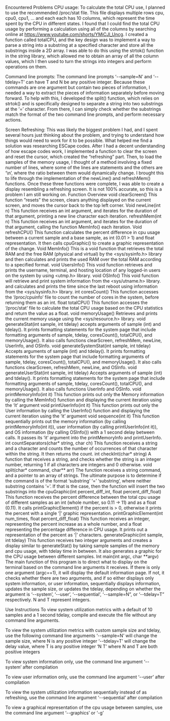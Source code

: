 Encountered Problems
CPU usage: 
To calculate the total CPU use, I planned to use the recommended /proc/stat file. This file displays multiple rows cpu, cpu0, cpu1, … and each each has 10 columns, which represent the time spent by the CPU in different states. I found that I could find the total CPU usage by performing a calculation using all of the columns by searching online at https://www.youtube.com/shorts/YMiCJl_Uncg.
I created a function called totalCPU, and the key design was to implement a way to parse a string into a substring at a specified character and store all the substrings inside a 2D array. I was able to do this using the strtok() function in the string library, which allowed me to obtain an array of all the column values, which I then used to turn the strings into integers and perform operations on them. 

Command line prompts:
The command line prompts ‘--sample=N’ and ‘--tdelay=T’ can have T and N be any positive integer. Because these commands are one argument but contain two pieces of information, I needed a way to extract the pieces of information separately before moving forward. To help with this, I developed the split() function, which relies on strtok() and is specifically designed to separate a string into two substrings at the ‘=’ character. From there, I can simply check whether the substrings match the format of the two command line prompts, and perform necessary actions.

Screen Refreshing:
This was likely the biggest problem I had, and I spent several hours just thinking about the problem, and trying to understand how things would need to work for it to be possible. What helped me find a solution was researching ESCape codes. After I had a decent understanding of how escape codes work, I implemented a function to clear the screen and reset the cursor, which created the “refreshing” part. Then, to load the samples of the memory usage, I thought of a method involving a fixed number of lines, where some of the lines are statements and the others are ‘\n’, where the ratio between them would dynamically change. I brought this to life through the implementation of the newLine() and refreshMem() functions. Once these three functions were complete, I was able to create a display resembling a refreshing screen. It is not 100% accurate, so this is a problem I am still working on. 
Function Overview
void clearScreen()
This function “resets” the screen, clears anything displayed on the current screen, and moves the cursor back to the top left corner.
Void newLine(int n) 
This function receives an int argument, and iterates for the duration of that argument, printing a new line character each iteration.
refreshMem(int n)
This function receives an int argument, and iterates for the duration of that argument, calling the function MemInfo() each iteration.
Void refreshCPU()
This function calculates the percent difference in cpu usage between a current sample and a base sample, as int (0.01 > 1) and float representation. It then calls cpuGraphic() to create a graphic representation of the change.
Void MemInfo() 
 This is a void function that retrieves the total RAM and the free RAM (physical and virtual) by the <sys/sysinfo.h> library and then calculates and prints the used RAM over the total RAM according to a specified format.
void UsersInfo()
 This void function retrieves and prints the username, terminal, and hosting location of any logged-in users on the system by using <utmp.h> library.
void OSInfo() 
This void function will retrieve and print system information from the <sys/utname.h> library. and calculates and prints the time since the last reboot using information from the <sys/sysinfo.h> library.
int coresCount() 
This function accesses the ‘/proc/cpuinfo’ file to count the number of cores in the system, before returning them as an int.
float totalCPU()
This function accesses the ‘/proc/stat’ file to calculate the total CPU usage based on the CPU statistics and return the value as a float.
void memoryUsage()
Retrieves and prints the current memory usage using the <sys/resource.h> library.
void generateStat(int sample, int tdelay)
 accepts arguments of sample (int) and tdelay(). It prints formatting statements for the system page that include formatting arguments of sample, tdelay, coresCount(), totalCPU(), and memoryUsage(). It also calls functions clearScreen, refreshMem, newLine, UserInfo, and OSInfo.
void generateSystemStat(int sample, int tdelay)
Accepts arguments of sample (int) and tdelay(). It prints formatting statements for the system page that include formatting arguments of sample, tdelay, coresCount(), totalCPU(), and memoryUsage(). It also calls functions clearScreen, refreshMem, newLine, and OSInfo.
void generateUserStat(int sample, int tdelay)
Accepts arguments of sample (int) and tdelay(). It prints formatting statements for the system page that include formatting arguments of sample, tdelay, coresCount(), totalCPU(), and memoryUsage(). It also calls functions UserInfo and OSInfo.
void printMemoryInfo(int it) 
This function prints out only the Memory information by calling the MemInfo() function and displaying the current iteration using the ‘it’ argument
void printUserInfo(int it)
This function prints out only the User information by calling the UserInfo() function and displaying the current iteration using the ‘it’ argument
void sequence(int it) 
This function sequentially prints out the memory information (by calling printMemoryInfo(int it)), user information (by calling printUserInfo(int it)), and OS information (by calling OSInfo()) with a 1 second delay between calls. It passes its ‘it’ argument into the printMemoryInfo and printUserInfo.
int countSeparators(char* string, char ch)
 This function receives a string and a character and counts the number of occurrences of that character within the string. It then returns the count.
int checkInt(char* string)
A function that receives a string, and checks whether the string is an integer number, returning 1 if all characters are integers and 0 otherwise.
void split(char* command, char** arr)
The function receives a string command, and a pointer to an array of strings. The ultimate purpose is to determine if the command is of the format ‘substring’ ‘=’ ‘substring’, where neither substring contains ‘=’. If that is the case, then the function will insert the two substrings into the 
cpuGraphic(int percent_diff_int, float percent_diff_float)
This function receives the percent difference between the total cpu usage of different samples as an int (whole number, so 0.11 -> 11) and as a float (0.11). It calls printGraphicElement() if the percent is > 0, otherwise it prints the percent with a single ‘|’ graphic representation.
printGraphicElement(int num_times, float percent_diff_float)
This function receives an integer, representing the percent increase as a whole number, and a float representing the percentage difference in CPU usage. It prints out a representation of the percent as ‘|’ characters.
generateGraphic(int sample, int tdelay)
This function receives two integer arguments and creates a display similar to generateStat() by taking sample samples of the memory and cpu usage, with tdelay time in between. It also generates a graphic for the CPU usage between different samples. 
Int main(int argc, char **argv)
The main function of this program is to direct what to display on the terminal based on the command line arguments it receives. If there is only one argument (argc==1), it will display the default information page. If not, it checks whether there are two arguments, and if so either displays only system information, or user information, sequentially displays information, updates the sample size, or updates the tdelay, depending on whether the argument is ‘--system’, ‘--user’, ‘--sequential’, ‘--sample=N”, or ‘--tdelay=T” respectively. N and T represent integers.

Use Instructions
To view system utilization metrics with a default of 10 samples and a 1 second tdelay, compile and execute the file without any command line arguments.

To view the system utilization metrics with custom sample size and tdelay, use the following command line arguments
‘--sample=N’ will change the sample size, where N is any positive integer
‘--tdelay=T’ will change the delay value, where T is any positive integer
‘N T’ where N and T are both positive integers

To view system information only, use the command line argument
‘--system’ after compilation

To view user information only, use the command line argument
‘--user’ after compilation

To view the system utilization information sequentially instead of as refreshing, use the command line argument ‘--sequential’ after compilation

To view a graphical representation of the cpu usage between samples, use the command line argument ‘--graphics’ or ‘-g’
